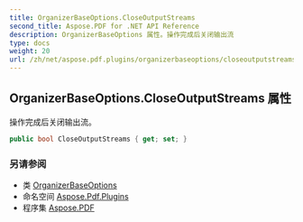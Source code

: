 ```yaml
---
title: OrganizerBaseOptions.CloseOutputStreams
second_title: Aspose.PDF for .NET API Reference
description: OrganizerBaseOptions 属性。操作完成后关闭输出流
type: docs
weight: 20
url: /zh/net/aspose.pdf.plugins/organizerbaseoptions/closeoutputstreams/
---
```

## OrganizerBaseOptions.CloseOutputStreams 属性

操作完成后关闭输出流。

```csharp
public bool CloseOutputStreams { get; set; }
```

### 另请参阅

* 类 [OrganizerBaseOptions](../)
* 命名空间 [Aspose.Pdf.Plugins](../../../aspose.pdf.plugins/)
* 程序集 [Aspose.PDF](../../../)